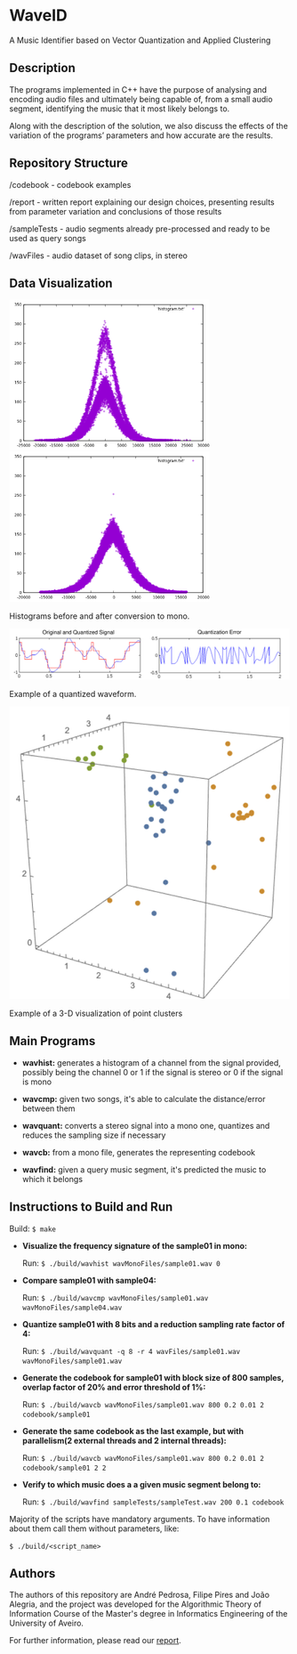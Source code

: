 # WaveID
A Music Identifier based on Vector Quantization and Applied Clustering

## Description

The programs implemented in C++ have the purpose of analysing and encoding audio files and ultimately being capable of, from a small audio segment, identifying the music that it most likely belongs to.

Along with the description of the solution, we also discuss the effects of the variation of the programs’ parameters and how accurate are the results. 

## Repository Structure

/codebook    - codebook examples

/report      - written report explaining our design choices, presenting results from parameter variation and conclusions of those results

/sampleTests - audio segments already pre-processed and ready to be used as query songs

/wavFiles    - audio dataset of song clips, in stereo

## Data Visualization

<p float="left">
  <img src="https://github.com/FilipePires98/WaveID/blob/master/report/sample01_stereo_1.png" width="360px">
  <img src="https://github.com/FilipePires98/WaveID/blob/master/report/sample01_16_1.png" width="360px">
</p>

Histograms before and after conversion to mono.

<img src="https://github.com/FilipePires98/WaveID/blob/master/report/stanford_quantization_wide.png" width="720px">

Example of a quantized waveform.

<img src="https://github.com/FilipePires98/WaveID/blob/master/report/pointsEx.png" width="540px">

Example of a 3-D visualization of point clusters

## Main Programs

 - **wavhist:** generates a histogram of a channel from the signal provided, possibly being the channel 0 or 1 if the signal is stereo or 0 if the signal is mono

 - **wavcmp:** given two songs, it's able to calculate the distance/error between them

 - **wavquant:** converts a stereo signal into a mono one, quantizes and reduces the sampling size if necessary

 - **wavcb:** from a mono file, generates the representing codebook

 - **wavfind:** given a query music segment, it's predicted the music to which it belongs

## Instructions to Build and Run 

  Build:   `$ make`

- **Visualize the frequency signature of the sample01 in mono:**

  Run:     `$ ./build/wavhist wavMonoFiles/sample01.wav 0`

- **Compare sample01 with sample04:**

  Run:     `$ ./build/wavcmp wavMonoFiles/sample01.wav wavMonoFiles/sample04.wav`

- **Quantize sample01 with 8 bits and a reduction sampling rate factor of 4:**

  Run:     `$ ./build/wavquant -q 8 -r 4 wavFiles/sample01.wav wavMonoFiles/sample01.wav`

- **Generate the codebook for sample01 with block size of 800 samples, overlap factor of 20% and error threshold of 1%:**

  Run:     `$ ./build/wavcb wavMonoFiles/sample01.wav 800 0.2 0.01 2 codebook/sample01`

- **Generate the same codebook as the last example, but with parallelism(2 external threads and 2 internal threads):**

  Run:     `$ ./build/wavcb wavMonoFiles/sample01.wav 800 0.2 0.01 2 codebook/sample01 2 2`

- **Verify to which music does a a given music segment belong to:**

  Run:     `$ ./build/wavfind sampleTests/sampleTest.wav 200 0.1 codebook`
  
Majority of the scripts have mandatory arguments. To have information about them call them without parameters, like:

`$ ./build/<script_name>`

## Authors

The authors of this repository are André Pedrosa, Filipe Pires and João Alegria, and the project was developed for the Algorithmic Theory of Information Course of the Master's degree in Informatics Engineering of the University of Aveiro.

For further information, please read our [report](https://github.com/FilipePires98/WaveID/blob/master/report/report.pdf).
